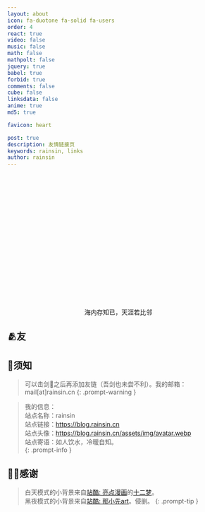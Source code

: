```yaml
---
layout: about
icon: fa-duotone fa-solid fa-users
order: 4
react: true
video: false
music: false
math: false
mathpolt: false
jquery: true
babel: true
forbid: true
comments: false
cube: false
linksdata: false
anime: true
md5: true

favicon: heart

post: true
description: 友情链接页
keywords: rainsin, links
author: rainsin
---
```


<link rel="stylesheet" href="/assets/links/links-min.css"/>

<main id="shrink-card">
  <div class="c-glitch" style="border-radius: 12px;;aspect-ratio: 1 / .6;background-image: url('https://file.rainsin.cn/blog/img/friend/friend.png'),url('https://rainsinpan.hk.cpolar.io/blog/img/friend/friend.png');">
    <div class="c-glitch__img" style="background-image: url('https://file.rainsin.cn/blog/img/friend/friend.png'),url('https://rainsinpan.hk.cpolar.io/blog/img/friend/friend.png');"></div>
    <div class="c-glitch__img" style="background-image: url('https://file.rainsin.cn/blog/img/friend/friend.png'),url('https://rainsinpan.hk.cpolar.io/blog/img/friend/friend.png');"></div>
    <div class="c-glitch__img" style="background-image: url('https://file.rainsin.cn/blog/img/friend/friend.png'),url('https://rainsinpan.hk.cpolar.io/blog/img/friend/friend.png');"></div>
    <div class="c-glitch__img" style="background-image: url('https://file.rainsin.cn/blog/img/friend/friend.png'),url('https://rainsinpan.hk.cpolar.io/blog/img/friend/friend.png');"></div>
    <div class="c-glitch__img" style="background-image: url('https://file.rainsin.cn/blog/img/friend/friend.png'),url('https://rainsinpan.hk.cpolar.io/blog/img/friend/friend.png');"></div>
  </div>
  <div style="text-align: center;color: var(--text-color);">
    海内存知已，天涯若比邻
  </div>
</main>

## 🫂友

<div id="links-box"></div>


## 📌须知

> 可以击剑🤺之后再添加友链（吾剑也未尝不利）。我的邮箱：mail[at]rainsin.cn
{: .prompt-warning }

> 我的信息：<br>
> 站点名称：rainsin<br>
> 站点链接：https://blog.rainsin.cn<br>
> 站点头像：https://blog.rainsin.cn/assets/img/avatar.webp<br>
> 站点寄语：如人饮水，冷暖自知。<br>
{: .prompt-info }

## 🫶🏻感谢

> 白天模式的小背景来自[站酷: 亮点漫画](https://abenben.zcool.com.cn/)的[十二梦](https://www.zcool.com.cn/work/ZNjA0MDg3Ng==.html)。<br/>
> 黑夜模式的小背景来自[站酷: 那小先art](https://www.zcool.com.cn/u/18496248)。侵删。
{: .prompt-tip }

<script type="text/babel"  data-type="module" src="/assets/links/links.js"></script>